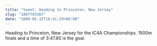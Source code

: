 ```yaml
---
title: "tweet: Heading to Princeton, New Jersey"
slug: "1807703367"
date: "2009-05-15T16:41:29+00:00"
---
```

Heading to Princeton, New Jersey for the IC4A Championships. 1500m finals and a time of 3:47.80 is the goal.